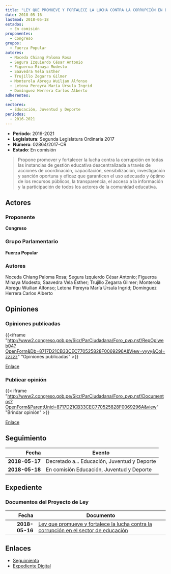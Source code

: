 ```yaml
---
title: "LEY QUE PROMUEVE Y FORTALECE LA LUCHA CONTRA LA CORRUPCIÓN EN EL SECTOR DE EDUCACIÓN"
date: 2018-05-16
lastmod: 2018-05-18
estados: 
  - En comisión
proponentes: 
  - Congreso
grupos: 
  - Fuerza Popular
autores: 
  - Noceda Chiang Paloma Rosa
  - Segura Izquierdo César Antonio
  - Figueroa Minaya Modesto
  - Saavedra Vela Esther
  - Trujillo Zegarra Gilmer
  - Monterola Abregu Wuilian Alfonso
  - Letona Pereyra María Úrsula Ingrid
  - Domínguez Herrera Carlos Alberto
adherentes: 
  - 
sectores: 
  - Educación, Juventud y Deporte
periodos: 
  - 2016-2021
---
```


- **Periodo**: 2016-2021
- **Legislatura**: Segunda Legislatura Ordinaria 2017
- **Número**: 02864/2017-CR
- **Estado**: En comisión

> Propone promover y fortalecer la lucha contra la corrupción en todas las instancias de gestión educativa descentralizada a través de acciones de coordinación, capacitación, sensibilización, investigación y sanción oportuna y eficaz que garanticen el uso adecuado y óptimo de los recursos públicos, la transparencia, el acceso a la información y la participación de todos los actores de la comunidad educativa.


## Actores

### Proponente

**Congreso**

### Grupo Parlamentario

**Fuerza Popular**

### Autores

Noceda Chiang Paloma Rosa; Segura Izquierdo César Antonio; Figueroa Minaya Modesto; Saavedra Vela Esther; Trujillo Zegarra Gilmer; Monterola Abregu Wuilian Alfonso; Letona Pereyra María Úrsula Ingrid; Domínguez Herrera Carlos Alberto


## Opiniones

### Opiniones publicadas

{{<iframe "http://www2.congreso.gob.pe/Sicr/ParCiudadana/Foro_pvp.nsf/RepOpiweb04?OpenForm&Db=8717D21CB33CEC770525828F0069296A&View=yyyy&Col=zzzzz" "Opiniones publicadas" >}}

[Enlace](http://www2.congreso.gob.pe/Sicr/ParCiudadana/Foro_pvp.nsf/RepOpiweb04?OpenForm&Db=8717D21CB33CEC770525828F0069296A&View=yyyy&Col=zzzzz)
### Publicar opinión

{{< iframe "http://www2.congreso.gob.pe/Sicr/ParCiudadana/Foro_pvp.nsf/Documentos?OpenForm&ParentUnid=8717D21CB33CEC770525828F0069296A&view" "Brindar opinión" >}}

[Enlace](http://www2.congreso.gob.pe/Sicr/ParCiudadana/Foro_pvp.nsf/Documentos?OpenForm&ParentUnid=8717D21CB33CEC770525828F0069296A&view)

## Seguimiento

| Fecha | Evento |
|------:|--------|
| **2018-05-17** | Decretado a... Educación, Juventud y Deporte|
| **2018-05-18** | En comisión Educación, Juventud y Deporte|


## Expediente


### Documentos del Proyecto de Ley

| Fecha | Documento |
|------:|--------|
| **2018-05-16** | [Ley que promueve y fortalece la lucha contra la corrupción en el sector de educación](http://www.leyes.congreso.gob.pe/Documentos/2016_2021/Proyectos_de_Ley_y_de_Resoluciones_Legislativas/PL0286420180516.pdf) |

## Enlaces 

- [Seguimiento](http://www2.congreso.gob.pe/Sicr/TraDocEstProc/CLProLey2016.nsf/f7fff46988ca05b1052578e100829cc7/c496b54540b2b62d0525828f006b5360?OpenDocument)
- [Expediente Digital](http://www2.congreso.gob.pe/Sicr/TraDocEstProc/CLProLey2016.nsf/f7fff46988ca05b1052578e100829cc7/c496b54540b2b62d0525828f006b5360?OpenDocument&Click=05257FB7005EB655.eb71d0cf91d8294e05256cdf006b5706/$Body/0.1C6C)
